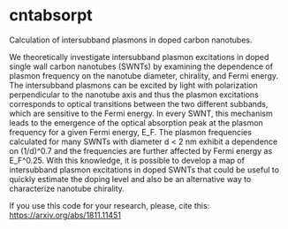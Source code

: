 # cntabsorpt
Calculation of intersubband plasmons in doped carbon nanotubes.


We theoretically investigate intersubband plasmon excitations in doped single wall carbon 
nanotubes (SWNTs) by examining the dependence of plasmon frequency on the nanotube diameter, 
chirality, and Fermi energy. The intersubband plasmons can be excited by light with polarization 
perpendicular to the nanotube axis and thus the plasmon excitations corresponds to optical 
transitions between the two different subbands, which are sensitive to the Fermi energy. 
In every SWNT, this mechanism leads to the emergence of the optical absorption peak at the 
plasmon frequency for a given Fermi energy, E_F. The plasmon frequencies calculated for many 
SWNTs with diameter d < 2 nm exhibit a dependence on (1/d)^0.7 and the frequencies are further 
affected by Fermi energy as E_F^0.25. With this knowledge, it is possible to develop a map of 
intersubband plasmon excitations in doped SWNTs that could be useful to quickly estimate the 
doping level and also be an alternative way to characterize nanotube chirality.

If you use this code for your research, please, cite this:
https://arxiv.org/abs/1811.11451
